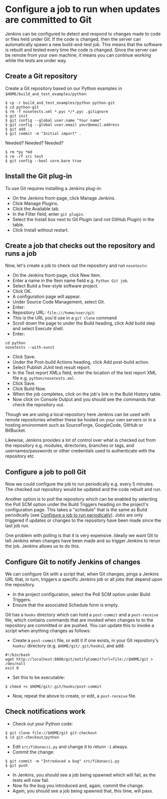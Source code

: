 Configure a job to run when updates are committed to Git
========================================================

Jenkins can be configured to detect and respond to changes made to code or files held under Git. If the code is changed, then the server can automatically spawn a new build-and-test job. This means that the software is rebuilt and tested every time the code is changed. Since the server can be remote from your own machine, it means you can continue working while the tests are under way.

Create a Git repository
-----------------------

Create a Git repository based on our Python examples in `$HOME/build_and_test_examples/python`:

```
$ cp -r build_and_test_examples/python python-git
$ cd python-git
$ rm -f nosetests.xml *.pyc */*.pyc .gitignore 
$ git init
$ git config --global user.name "Your name"
$ git config --global user.email your@email.address
$ git add .
$ git commit -m "Initial import" .
```

Needed?
Needed?
Needed?

```
$ rm *py *md
$ rm -rf src test
$ git config --bool core.bare true
```

Install the Git plug-in
-----------------------

To use Git requires installing a Jenkins plug-in:

* On the Jenkins front-page, click Manage Jenkins.
* Click Manage Plugins.
* Click the Available tab.
* In the Filter field, enter `git plugin`.
* Select the Install box next to Git Plugin (and not GitHub Plugin) in the table.
* Click Install without restart.

Create a job that checks out the repository and runs a job
----------------------------------------------------------

Now, let's create a job to check out the repository and run `nosetests`:

* On the Jenkins front-page, click New Item.
* Enter a name in the Item name field e.g. `Python Git job`.
* Select Build a free-style software project.
* Click OK.
* A configuration page will appear.
* Under Source Code Management, select Git.
* Enter:
 * Repository URL: `file:///home/user/git`. 
 * This is the URL you'd use in a `git clone` command
* Scroll down the page to under the Build heading, click Add build step and select Execute shell.
* Enter:

```
cd python
nosetests --with-xunit
```

* Click Save.
* Under the Post-build Actions heading, click Add post-build action.
* Select Publish JUnit test result report.
* In the Test report XMLs field, enter the location of the test report XML file e.g. `python/nosetests.xml`.
* Click Save.
* Click Build Now.
* When the job completes, click on the job's link in the Build History table.
* Now click on Console Output and you should see the commands that check the repository out.

Though we are using a local repository here Jenkins can be used with remote repositories whether these be hosted on your own servers or in a hosting environment such as SourceForge, GoogleCode, GitHub or BitBucket. 

Likewise, Jenkins provides a lot of control over what is checked out from the repository e.g. modules, directories, branches or tags, and usernames/passwords or other credentials used to authenticate with the repository etc

Configure a job to poll Git
---------------------------

Now we could configure the job to run periodically e.g. every 5 minutes. The checked out repository would be updated and the code rebuilt and run. 

Another option is to poll the repository which can be enabled by selecting the Poll SCM option under the Build Triggers heading on the project's configuration page. This takes a "schedule" that is the same as Build periodically (see [Configure a job to run periodically](./Periodic.md)). Jobs are only triggered if updates or changes to the repository have been made since the last job run.

One problem with polling is that it is very expensive. Ideally we want Git to tell Jenkins when changes have been made and so trigger Jenkins to rerun the job. Jenkins allows us to do this.

Configure Git to notify Jenkins of changes
------------------------------------------

We can configure Git with a script that, when Git changes, pings a Jenkins URL that, in turn, triggers a specific Jenkins job or all jobs that depend upon the repository.

* In the project configuration, select the Poll SCM option under Build Triggers. 
* Ensure that the associated Schedule form is empty.

Git has a `hooks` directory which can hold a `post-commit` and a `post-receive` file, which contains commands that are invoked when changes to to the repository are committed or are pushed. You can update this to invoke a script when anything changes as follows:

* Create a `post-commit` file, or edit it if one exists, in your Git repository's `hooks/` directory (e.g. `$HOME/git/.git/hooks`), and add:

```
#!/bin/bash
wget http://localhost:8080/git/notifyCommit?url=file://$HOME/git > /dev/null
exit 0
```

* Set this to be executable:

```
$ chmod +x $HOME/git/.git/hooks/post-commit
```

* Now, repeat the above to create, or edit, a `post-receive` file.

Check notifications work
------------------------

* Check out your Python code:

```
$ git clone file://$HOME/git git-checkout
$ cd git-checkout/python
```

* Edit `src/fibonacci.py` and change it to return `-1` always.
* Commit the change:

```
$ git commit -m "Introduced a bug" src/fibonacci.py
$ git push 
```

* In Jenkins, you should see a job being spawned which will fail, as the tests will now fail.
* Now fix the bug you introduced and, again, commit the change.
* Again, you should see a job being spawned that, this time, will pass.
